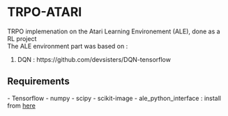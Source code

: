 # TRPO-ATARI

TRPO implemenation on the Atari Learning Environement (ALE), done as a RL project </br>
The ALE environment part was based on :
<ol>
<li> DQN : https://github.com/devsisters/DQN-tensorflow </li>
</ol>

<h2>Requirements</h2>
- Tensorflow
- numpy
- scipy
- scikit-image
- ale_python_interface : install from <a href="https://github.com/mgbellemare/Arcade-Learning-Environment">here</a>
